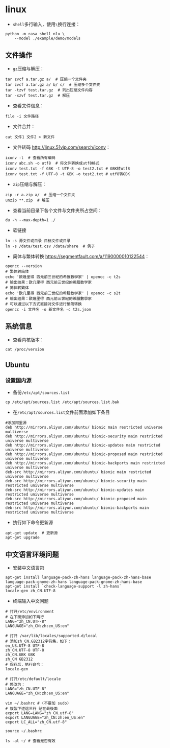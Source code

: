 # linux

- `shell`多行输入，使用`\`换行连接：

~~~shell
python -m rasa shell nlu \
    --model ./example/demo/models
~~~

## 文件操作

- `gz`压缩与解压：

~~~shell
tar zvcf a.tar.gz a/  # 压缩一个文件夹
tar zvcf a.tar.gz a/ b/ c/  # 压缩多个文件夹
tar -tzvf test.tar.gz  # 列出压缩文件内容
tar -xzvf test.tar.gz  # 解压
~~~

- 查看文件信息：

~~~shell
file -i 文件路径
~~~

- 文件合并：

~~~shell
cat 文件1 文件2 > 新文件
~~~

- 文件转码 <http://linux.51yip.com/search/iconv>：

~~~shell
iconv -l  # 查看所有编码
iconv abc.sh -o utf8  # 将文件转换成utf8格式
iconv test.txt -f GBK -t UTF-8 -o test2.txt # GBK转utf8
iconv test.txt -f UTF-8 -t GBK -o test2.txt # utf8转GBK
~~~

- `zip`压缩与解压：

~~~shell
zip -r a.zip a/  # 压缩一个文件夹
unzip **.zip  # 解压
~~~

- 查看当前目录下各个文件与文件夹所占空间：

~~~shell
du -h --max-depth=1 ./
~~~

- 软链接

~~~shell
ln -s 源文件或目录 目标文件或目录
ln -s /data/test.csv /data/share  # 例子
~~~

- 简体与繁体转换 <https://segmentfault.com/a/1190000010122544>：

~~~shell
opencc --version
# 繁体转简体
echo '歐幾里得 西元前三世紀的希臘數學家' | opencc -c t2s
# 输出结果：欧几里得 西元前三世纪的希腊数学家
# 简体转繁体
echo '欧几里得 西元前三世纪的希腊数学家' | opencc -c s2t
# 输出结果：歐幾里得 西元前三世紀的希臘數學家
# 可以通过以下方式直接对文件进行繁简转换
opencc -i 文件名 -o 新文件名 -c t2s.json
~~~

## 系统信息

- 查看内核版本：

~~~shell
cat /proc/version
~~~

## Ubuntu

### 设置国内源

- 备份`/etc/apt/sources.list`

~~~shell
cp /etc/apt/sources.list /etc/apt/sources.list.bak
~~~

- 在`/etc/apt/sources.list`文件前面添加如下条目

~~~shell
#添加阿里源
deb http://mirrors.aliyun.com/ubuntu/ bionic main restricted universe multiverse
deb http://mirrors.aliyun.com/ubuntu/ bionic-security main restricted universe multiverse
deb http://mirrors.aliyun.com/ubuntu/ bionic-updates main restricted universe multiverse
deb http://mirrors.aliyun.com/ubuntu/ bionic-proposed main restricted universe multiverse
deb http://mirrors.aliyun.com/ubuntu/ bionic-backports main restricted universe multiverse
deb-src http://mirrors.aliyun.com/ubuntu/ bionic main restricted universe multiverse
deb-src http://mirrors.aliyun.com/ubuntu/ bionic-security main restricted universe multiverse
deb-src http://mirrors.aliyun.com/ubuntu/ bionic-updates main restricted universe multiverse
deb-src http://mirrors.aliyun.com/ubuntu/ bionic-proposed main restricted universe multiverse
deb-src http://mirrors.aliyun.com/ubuntu/ bionic-backports main restricted universe multiverse
~~~

- 执行如下命令更新源

~~~shell
apt-get update  # 更新源
apt-get upgrade
~~~

## 中文语言环境问题

- 安装中文语言包

~~~shell
apt-get install language-pack-zh-hans language-pack-zh-hans-base language-pack-gnome-zh-hans language-pack-gnome-zh-hans-base
apt-get install `check-language-support -l zh-hans`
locale-gen zh_CN.UTF-8
~~~

- 终端输入中文问题

~~~shell
# 打开/etc/environment
# 在下面添加如下两行
LANG="zh_CN.UTF-8"
LANGUAGE="zh_CN:zh:en_US:en"

# 打开 /var/lib/locales/supported.d/local
# 添加zh_CN.GB2312字符集，如下：
en_US.UTF-8 UTF-8
zh_CN.UTF-8 UTF-8
zh_CN.GBK GBK
zh_CN GB2312
# 保存后，执行命令：
locale-gen

# 打开/etc/default/locale
# 修改为：
LANG="zh_CN.UTF-8"
LANGUAGE="zh_CN:zh:en_US:en"

vim ~/.bashrc # (不要加 sudo)
# 複製下述這三行 貼在最後面
export LANG=LANG="zh_CN.utf-8"
export LANGUAGE="zh_CN:zh:en_US:en"
export LC_ALL="zh_CN.utf-8"

source ~/.bashrc

ls -al ~/ # 查看是否有效
~~~